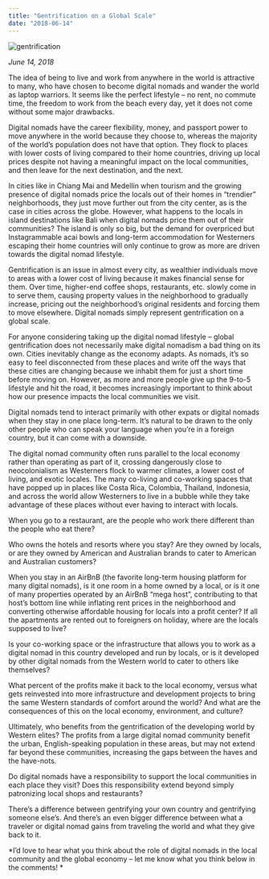 ```yaml
---
title: "Gentrification on a Global Scale"
date: "2018-06-14"
---
```


![gentrification](https://bububackpacks.files.wordpress.com/2018/06/screen-shot-2018-06-04-at-1-02-11-pm.png)

_June 14, 2018_

The idea of being to live and work from anywhere in the world is attractive to many, who have chosen to become digital nomads and wander the world as laptop warriors. It seems like the perfect lifestyle – no rent, no commute time, the freedom to work from the beach every day, yet it does not come without some major drawbacks.

Digital nomads have the career flexibility, money, and passport power to move anywhere in the world because they choose to, whereas the majority of the world’s population does not have that option. They flock to places with lower costs of living compared to their home countries, driving up local prices despite not having a meaningful impact on the local communities, and then leave for the next destination, and the next.

In cities like in Chiang Mai and Medellín when tourism and the growing presence of digital nomads price the locals out of their homes in “trendier” neighborhoods, they just move further out from the city center, as is the case in cities across the globe. However, what happens to the locals in island destinations like Bali when digital nomads price them out of their communities? The island is only so big, but the demand for overpriced but Instagrammable acai bowls and long-term accommodation for Westerners escaping their home countries will only continue to grow as more are driven towards the digital nomad lifestyle.

Gentrification is an issue in almost every city, as wealthier individuals move to areas with a lower cost of living because it makes financial sense for them. Over time, higher-end coffee shops, restaurants, etc. slowly come in to serve them, causing property values in the neighborhood to gradually increase, pricing out the neighborhood’s original residents and forcing them to move elsewhere. Digital nomads simply represent gentrification on a global scale.

For anyone considering taking up the digital nomad lifestyle – global gentrification does not necessarily make digital nomadism a bad thing on its own. Cities inevitably change as the economy adapts. As nomads, it’s so easy to feel disconnected from these places and write off the ways that these cities are changing because we inhabit them for just a short time before moving on. However, as more and more people give up the 9-to-5 lifestyle and hit the road, it becomes increasingly important to think about how our presence impacts the local communities we visit.

Digital nomads tend to interact primarily with other expats or digital nomads when they stay in one place long-term. It’s natural to be drawn to the only other people who can speak your language when you’re in a foreign country, but it can come with a downside.

The digital nomad community often runs parallel to the local economy rather than operating as part of it, crossing dangerously close to neocolonialism as Westerners flock to warmer climates, a lower cost of living, and exotic locales. The many co-living and co-working spaces that have popped up in places like Costa Rica, Colombia, Thailand, Indonesia, and across the world allow Westerners to live in a bubble while they take advantage of these places without ever having to interact with locals.

When you go to a restaurant, are the people who work there different than the people who eat there?

Who owns the hotels and resorts where you stay? Are they owned by locals, or are they owned by American and Australian brands to cater to American and Australian customers?

When you stay in an AirBnB (the favorite long-term housing platform for many digital nomads), is it one room in a home owned by a local, or is it one of many properties operated by an AirBnB “mega host”, contributing to that host’s bottom line while inflating rent prices in the neighborhood and converting otherwise affordable housing for locals into a profit center? If all the apartments are rented out to foreigners on holiday, where are the locals supposed to live?

Is your co-working space or the infrastructure that allows you to work as a digital nomad in this country developed and run by locals, or is it developed by other digital nomads from the Western world to cater to others like themselves?

What percent of the profits make it back to the local economy, versus what gets reinvested into more infrastructure and development projects to bring the same Western standards of comfort around the world? And what are the consequences of this on the local economy, environment, and culture?

Ultimately, who benefits from the gentrification of the developing world by Western elites? The profits from a large digital nomad community benefit the urban, English-speaking population in these areas, but may not extend far beyond these communities, increasing the gaps between the haves and the have-nots.

Do digital nomads have a responsibility to support the local communities in each place they visit? Does this responsibility extend beyond simply patronizing local shops and restaurants?

There’s a difference between gentrifying your own country and gentrifying someone else’s. And there’s an even bigger difference between what a traveler or digital nomad gains from traveling the world and what they give back to it.



*I’d love to hear what you think about the role of digital nomads in the local community and the global economy – let me know what you think below in the comments! *
